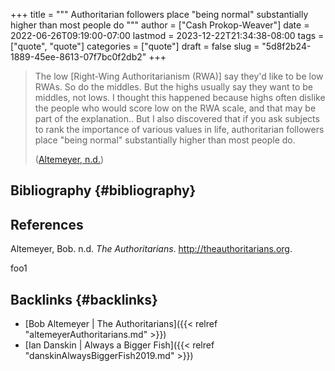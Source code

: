 +++
title = """
  Authoritarian followers place "being normal" substantially higher than most people do
  """
author = ["Cash Prokop-Weaver"]
date = 2022-06-26T09:19:00-07:00
lastmod = 2023-12-22T21:34:38-08:00
tags = ["quote", "quote"]
categories = ["quote"]
draft = false
slug = "5d8f2b24-1889-45ee-8613-07f7bc0f2db2"
+++

> The low [Right-Wing Authoritarianism (RWA)] say they'd like to be low RWAs. So do the middles. But the highs usually say they want to be middles, not lows. I thought this happened because highs often dislike the people who would score low on the RWA scale, and that may be part of the explanation.. But I also discovered that if you ask subjects to rank the importance of various values in life, authoritarian followers place "being normal" substantially higher than most people do.
>
> (<a href="#citeproc_bib_item_1">Altemeyer, n.d.</a>)


## Bibliography {#bibliography}

## References

<style>.csl-entry{text-indent: -1.5em; margin-left: 1.5em;}</style><div class="csl-bib-body">
  <div class="csl-entry"><a id="citeproc_bib_item_1"></a>Altemeyer, Bob. n.d. <i>The Authoritarians</i>. <a href="http://theauthoritarians.org">http://theauthoritarians.org</a>.</div>
</div>

foo1


## Backlinks {#backlinks}

-   [Bob Altemeyer | The Authoritarians]({{< relref "altemeyerAuthoritarians.md" >}})
-   [Ian Danskin | Always a Bigger Fish]({{< relref "danskinAlwaysBiggerFish2019.md" >}})
